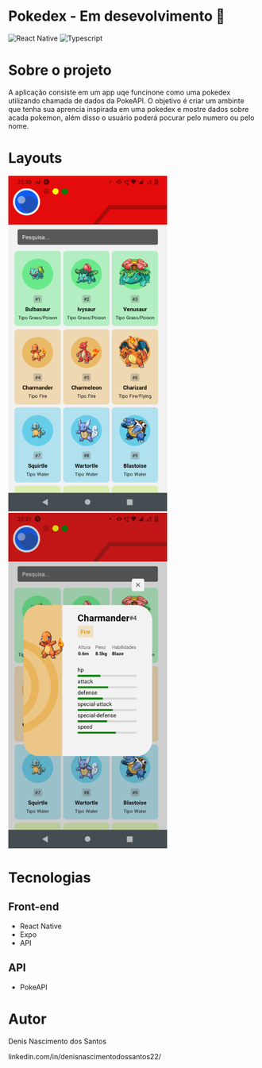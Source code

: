 # Pokedex - Em desevolvimento 👾
![React Native](https://img.shields.io/badge/React_Native-20232A?style=for-the-badge&logo=react&logoColor=61DAFB)
![Typescript](https://img.shields.io/badge/TypeScript-007ACC?style=for-the-badge&logo=typescript&logoColor=white)

# Sobre o projeto

A aplicação consiste em um app uqe funcinone como uma pokedex utilizando chamada de dados da PokeAPI.
O objetivo é criar um ambinte que tenha sua aprencia inspirada em uma pokedex e mostre dados sobre acada pokemon, além disso o usuário poderá pocurar pelo numero ou pelo nome.

# Layouts

![Mobile](https://github.com/DenisNascimento04/Fotos/blob/main/Screenshot_20230207-223058.png)
![Mobile](https://github.com/DenisNascimento04/Fotos/blob/main/Screenshot_20230207-223107.png)

# Tecnologias
## Front-end
- React Native
- Expo
- API

## API
- PokeAPI

# Autor

Denis Nascimento dos Santos

linkedin.com/in/denisnascimentodossantos22/
